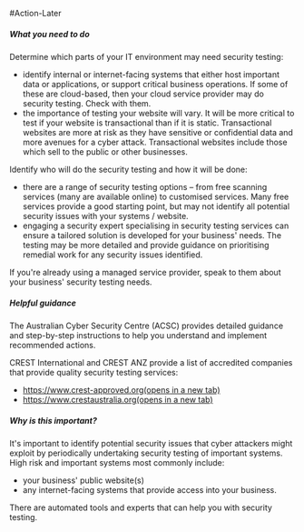 #Action-Later 
##### What you need to do

Determine which parts of your IT environment may need security testing:

- identify internal or internet-facing systems that either host important data or applications, or support critical business operations. If some of these are cloud-based, then your cloud service provider may do security testing. Check with them.
- the importance of testing your website will vary. It will be more critical to test if your website is transactional than if it is static. Transactional websites are more at risk as they have sensitive or confidential data and more avenues for a cyber attack. Transactional websites include those which sell to the public or other businesses.

Identify who will do the security testing and how it will be done:

- there are a range of security testing options – from free scanning services (many are available online) to customised services. Many free services provide a good starting point, but may not identify all potential security issues with your systems / website.
- engaging a security expert specialising in security testing services can ensure a tailored solution is developed for your business' needs. The testing may be more detailed and provide guidance on prioritising remedial work for any security issues identified.

If you're already using a managed service provider, speak to them about your business' security testing needs.

##### Helpful guidance

The Australian Cyber Security Centre (ACSC) provides detailed guidance and step-by-step instructions to help you understand and implement recommended actions.

CREST International and CREST ANZ provide a list of accredited companies that provide quality security testing services:

- [https://www.crest-approved.org(opens in a new tab)](https://www.crest-approved.org/)
- [https://www.crestaustralia.org(opens in a new tab)](https://www.crestaustralia.org/)

##### Why is this important?

It's important to identify potential security issues that cyber attackers might exploit by periodically undertaking security testing of important systems. High risk and important systems most commonly include:

- your business' public website(s)
- any internet-facing systems that provide access into your business.

There are automated tools and experts that can help you with security testing.
